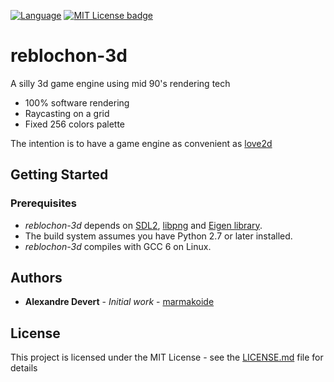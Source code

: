 [![Language](https://img.shields.io/badge/C%2B%2B-14-blue.svg)](https://en.wikipedia.org/wiki/C%2B%2B#Standardization) [![MIT License badge](https://img.shields.io/badge/license-MIT-green.svg)](https://github.com/marmakoide/saucats/blob/master/LICENSE)

# reblochon-3d

A silly 3d game engine using mid 90's rendering tech 

* 100% software rendering
* Raycasting on a grid
* Fixed 256 colors palette

The intention is to have a game engine as convenient as [love2d](https://love2d.org)

## Getting Started

### Prerequisites

* *reblochon-3d* depends on [SDL2](https://www.libsdl.org), [libpng](http://www.libpng.org/pub/png/libpng.html) and [Eigen library](http://eigen.tuxfamily.org).
* The build system assumes you have Python 2.7 or later installed. 
* *reblochon-3d* compiles with GCC 6 on Linux.

## Authors

* **Alexandre Devert** - *Initial work* - [marmakoide](https://github.com/marmakoide)

## License

This project is licensed under the MIT License - see the [LICENSE.md](LICENSE.md) file for details


